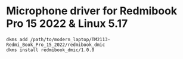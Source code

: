 # Microphone driver for Redmibook Pro 15 2022 & Linux 5.17

```
dkms add /path/to/modern_laptop/TM2113-Redmi_Book_Pro_15_2022/redmibook_dmic
dkms install redmibook_dmic/1.0.0
```
